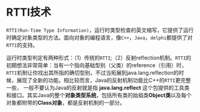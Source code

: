 # RTTI技术

`RTTI(Run-Time Type Information)`，运行时类型检查的英文缩写，它提供了运行时确定对象类型的方法。面向对象的编程语言，像`C++`，`Java`，`delphi`都提供了对`RTTI`的支持。

运行时类型判定有两种形式：（1）传统的`RTTI`;（2）反射reflection机制。`RTTI`的初期想法非常简单：当有一个指向基础型别（父类）的reference（引用）时，`RTTI`机制让你找出其所指的确切型别，不过当拓展到java.lang.reflection的时候，展现了全新的功能。相比较而言，Java的反射机制功能比C++的`RTTI`更完整一些， 一般不要认为Java的反射就是指 **java.lang.reflect** 这个包提供的工具类和接口。其实Java的整个**对象类型系统**，包括所有类的始祖类**Object类**以及每个对象都附带的**Class对象**，都是反射机制的一部分。

